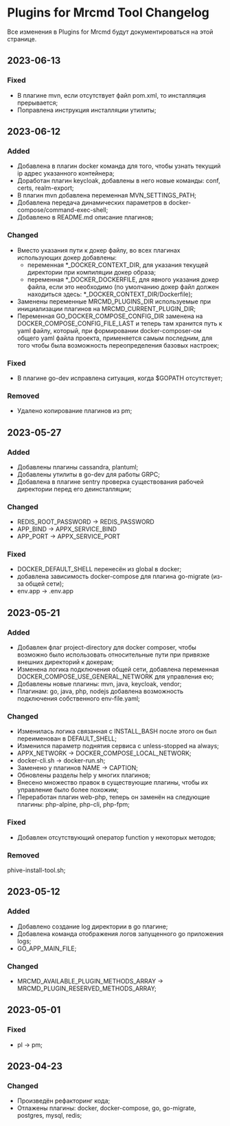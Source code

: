 # Plugins for Mrcmd Tool Changelog
Все изменения в Plugins for Mrcmd будут документироваться на этой странице.

## 2023-06-13
### Fixed
- В плагине mvn, если отсутствует файл pom.xml, то инсталляция прерывается;
- Поправлена инструкция инсталляции утилиты;

## 2023-06-12
### Added
- Добавлена в плагин docker команда для того, чтобы узнать текущий ip адрес указанного контейнера;
- Доработан плагин keycloak, добавлены в него новые команды: conf, certs, realm-export;
- В плагин mvn добавлена переменная MVN_SETTINGS_PATH;
- Добавлена передача динамических параметров в docker-compose/command-exec-shell;
- Добавлено в README.md описание плагинов;

### Changed
- Вместо указания пути к докер файлу, во всех плагинах использующих докер добавлены:
  - переменная *_DOCKER_CONTEXT_DIR, для указания текущей директории при компиляции докер образа;
  - переменная *_DOCKER_DOCKERFILE, для явного указания докер файла, если это необходимо (по умолчанию докер файл должен находиться здесь: *_DOCKER_CONTEXT_DIR/Dockerfile);
- Заменены переменные MRCMD_PLUGINS_DIR используемые при инициализации плагинов на MRCMD_CURRENT_PLUGIN_DIR;
- Переменная GO_DOCKER_COMPOSE_CONFIG_DIR заменена на DOCKER_COMPOSE_CONFIG_FILE_LAST и теперь там хранится путь к yaml файлу, который, при формировании docker-composer-ом общего yaml файла проекта, применяется самым последним, для того чтобы была возможность переопределения базовых настроек; 

### Fixed
- В плагине go-dev исправлена ситуация, когда $GOPATH отсутствует;

### Removed
- Удалено копирование плагинов из pm;

## 2023-05-27
### Added
- Добавлены плагины cassandra, plantuml;
- Добавлены утилиты в go-dev для работы GRPC;
- Добавлена в плагине sentry проверка существования рабочей директории перед его деинсталляции;

### Changed
- REDIS_ROOT_PASSWORD -> REDIS_PASSWORD
- APP_BIND -> APPX_SERVICE_BIND
- APP_PORT -> APPX_SERVICE_PORT

### Fixed
- DOCKER_DEFAULT_SHELL перенесён из global в docker;
- добавлена зависимость docker-compose для плагина go-migrate (из-за общей сети);
- env.app -> .env.app

## 2023-05-21
### Added
- Добавлен флаг project-directory для docker composer, чтобы возможно было использовать относительные пути при привязке внешних директорий к докерам;
- Изменена логика подключения общей сети, добавлена переменная DOCKER_COMPOSE_USE_GENERAL_NETWORK для управления ею;
- Добавлены новые плагины: mvn, java, keycloak, vendor;
- Плагинам: go, java, php, nodejs добавлена возможность подключения собственного env-file.yaml;

### Changed
- Изменилась логика связанная с INSTALL_BASH после этого он был переименован в DEFAULT_SHELL;
- Изменился параметр поднятия сервиса с unless-stopped на always;
- APPX_NETWORK -> DOCKER_COMPOSE_LOCAL_NETWORK;
- docker-cli.sh -> docker-run.sh;
- Заменено у плагинов NAME -> CAPTION;
- Обновлены разделы help у многих плагинов;
- Внесено множество правок в существующие плагины, чтобы их управление было более похожим;
- Переработан плагин web-php, теперь он заменён на следующие плагины: php-alpine, php-cli, php-fpm;  

### Fixed
- Добавлен отсутствующий оператор function у некоторых методов;

### Removed
phive-install-tool.sh;

## 2023-05-12
### Added
- Добавлено создание log директории в go плагине;
- Добавлена команда отображения логов запущенного go приложения logs;
- GO_APP_MAIN_FILE;

### Changed
- MRCMD_AVAILABLE_PLUGIN_METHODS_ARRAY -> MRCMD_PLUGIN_RESERVED_METHODS_ARRAY;

## 2023-05-01
### Fixed
- pl -> pm;

## 2023-04-23
### Changed
- Произведён рефакторинг кода;
- Отлажены плагины: docker, docker-compose, go, go-migrate, postgres, mysql, redis;